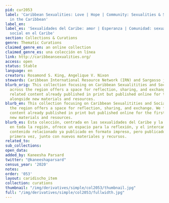 ```yaml
---
pid: cur2053
label: 'Caribbean Sexualities: Love | Hope | Community: Sexualities & Social Justice
  in the Caribbean'
label_en:
label_es: 'Sexualidades del Caribe: amor | Esperanza | Comunidad: sexualidades y justicia
  social en el Caribe'
section: Collections & Curations
genre: Thematic Curations
claimed_genre_en: an online collection
claimed_genre_es: una colección en línea
link: http://caribbeansexualities.org/
access: open
status: Stable
language: en
creators: Rosamond S. King, Angelique V. Nixon
stewards: Caribbean International Resource Network (IRN) and Sargasso journal
blurb_orig: This collection focusing on Caribbean Sexualitities and Social Justice
  across the region offers a space for reflection, sharing, and exchange. We feature
  related content already published in print but published online for the first time,
  alongside new materials and resources.
blurb_en: This collection focusing on Caribbean Sexualitities and Social Justice across
  the region offers a space for reflection, sharing, and exchange. We feature related
  content already published in print but published online for the first time, alongside
  new materials and resources.
blurb_es: Esta colección, centrada en las sexualidades del Caribe y la justicia social
  en toda la región, ofrece un espacio para la reflexión, y el intercambio. Presentamos
  contenido relacionado ya publicado en formato impreso, pero publicado en línea por
  primera vez, junto con nuevos materiales y recursos.
related_to:
sub_collections:
open_data:
added_by: Kaneesha Parsard
twitter: "@kaneeshaparsard"
census_year: '2020'
notes:
order: '053'
layout: caridischo_item
collection: curations
thumbnail: "/img/derivatives/simple/col2053/thumbnail.jpg"
full: "/img/derivatives/simple/col2053/fullwidth.jpg"
---
```

